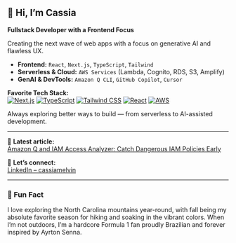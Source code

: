 ## 👋 Hi, I’m Cassia  
**Fullstack Developer with a Frontend Focus**

Creating the next wave of web apps with a focus on generative AI and flawless UX.

- **Frontend:** `React`, `Next.js`, `TypeScript`, `Tailwind`  
- **Serverless & Cloud:** `AWS Services` (Lambda, Cognito, RDS, S3, Amplify)    
- **GenAI & DevTools:** `Amazon Q CLI`, `GitHub Copilot`, `Cursor`  

**Favorite Tech Stack:**  
[![Next.js](https://img.shields.io/badge/Next.js-14-black?style=flat-square&logo=next.js)](https://nextjs.org/) [![TypeScript](https://img.shields.io/badge/TypeScript-5.0-blue?style=flat-square&logo=typescript)](https://www.typescriptlang.org/) [![Tailwind CSS](https://img.shields.io/badge/Tailwind_CSS-4.0-38B2AC?style=flat-square&logo=tailwind-css)](https://tailwindcss.com/) [![React](https://img.shields.io/badge/React-18-blue?style=flat-square&logo=react)](https://reactjs.org/) [![AWS](https://img.shields.io/badge/AWS-Cloud-orange?style=flat-square&logo=amazon-aws)](https://aws.amazon.com/)



Always exploring better ways to build — from serverless to AI-assisted development.

---

📄 **Latest article:**  
[Amazon Q and IAM Access Analyzer: Catch Dangerous IAM Policies Early](https://builder.aws.com/content/30bT1ycIX5Jzf9JitzznnRQvjPU/amazon-q-and-iam-access-analyzer-catch-dangerous-iam-policies-early)

🔗 **Let’s connect:**  
[LinkedIn – cassiamelvin](https://www.linkedin.com/in/cassiamelvin/)

---

### 🌲 Fun Fact

I love exploring the North Carolina mountains year-round, with fall being my absolute favorite season for hiking and soaking in the vibrant colors. When I’m not outdoors, I’m a hardcore Formula 1 fan proudly Brazilian and forever inspired by Ayrton Senna.
